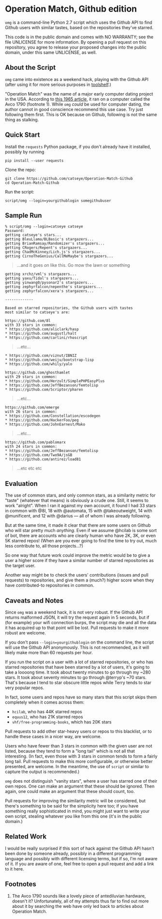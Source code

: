 Operation Match, Github edition
===============================

`omg` is a command-line Python 2.7 script which uses the Github API to find
Github users with similar tastes, based on the repositories they've starred.

This code is in the public domain and comes with NO WARRANTY; see the file
UNLICENSE for more information.  By opening a pull request on this repository,
you agree to release your proposed changes into the public domain, under this
same UNLICENSE, as well.

About the Script
----------------

`omg` came into existence as a weekend hack, playing with the Github API
(after using it for more serious purposes in [toolshelf](https://github.com/catseye/toolshelf).)

"Operation Match" was the name of a major early computer dating project in
the USA.  According to 
[this 1965 article](http://www.thecrimson.com/article/1965/11/3/operation-match-pif-you-stop-to/),
it ran on a computer called the Avco 1790 (footnote 1).  While `omg` *could*
be used for computer dating, the author cannot in good conscience recommend
this use case.  Try just following them first.  This is OK because on Github,
following is not the same thing as stalking.

Quick Start
-----------

Install the `requests` Python package, if you don't already have it installed,
possibly by running

    pip install --user requests

Clone the repo:

    git clone https://github.com/catseye/Operation-Match-Github
    cd Operation-Match-Github

Run the script:

    script/omg --login=yourgithublogin somegithubuser

Sample Run
----------

    % script/omg --login=catseye catseye
    Password:
    getting catseye's stars...
    getting BleuLlama/BLBasic's stargazers...
    getting BrianRamsay/Randomizer's stargazers...
    getting CRogers/Repent's stargazers...
    getting ChadMcKinney/Lich.js's stargazers...
    getting CirnoTheGenius/CallMeMaybe's stargazers...

> ...and it goes *on* like this.  Go mow the lawn or something

    getting xrchz/vml's stargazers...
    getting yaxu/Tidal's stargazers...
    getting yinwang0/pysonar2's stargazers...
    getting zephyrfalcon/nepenthe's stargazers...
    getting zephyrfalcon/xera's stargazers...
    
    -------------
    
    Based on starred repositories, the Github users with tastes
    most similar to catseye's are:
    
    https://github.com/8l
    with 33 stars in common:
    * https://github.com/aliclark/hasp
    * https://github.com/augustl/halt
    * https://github.com/carlini/rhoscript

> ...etc...

    * https://github.com/viznut/IBNIZ
    * https://github.com/weiju/bootstrap-lisp
    * https://github.com/whily/yalo
        
    https://github.com/ghosthamlet
    with 29 stars in common:
    * https://github.com/Herzult/SimplePHPEasyPlus
    * https://github.com/JeffBezanson/femtolisp
    * https://github.com/Scriptor/pharen

> ...etc...

    https://github.com/emerge
    with 26 stars in common:
    * https://github.com/Constellation/escodegen
    * https://github.com/HackerFoo/peg
    * https://github.com/JohnEarnest/Mako

> ...etc...

    https://github.com/pablomarx
    with 24 stars in common:
    * https://github.com/JeffBezanson/femtolisp
    * https://github.com/Two9A/jsGB
    * https://github.com/antirez/load81

> ...etc etc etc

Evaluation
----------

The use of common stars, and only common stars, as a similarity metric
for "taste" (whatever that means) is obviously a crude one.  Still, it
seems to work "alright".  When I ran it against my own account, it found I
had 33 stars in common with @8l, 18 with @automata, 15 with @takeoutweight,
14 with @munificent, and 12 with @darius — all of whom I was already following.

But at the same time, it made it clear that there are some users on Github
who will star pretty much *anything*.  Even if we assume @hcilab is some sort
of bot, there are accounts who are clearly human who have 2K, 3K, or even 5K
starred repos!  (When are you ever going to find the time to try out, much less
contribute to, all those projects...?)

So one way that future work could improve the metric would be to give a user
a higher score if they have a similar number of starred repositories as the
target user.

Another way might be to check the users' contributions (issues and pull
requests) to repositories, and give them a (much?) higher score when they
have contributed-to repositories in common.

Caveats and Notes
-----------------

Since `omg` was a weekend hack, it is not very robust.  If the Github API
returns malformed JSON, it will try the request again in 5 seconds, but if
(for example) your wifi connection burps, the script may die and all the data
it has acquired up to that point will be lost.  Pull requests to make it more
robust are welcome.

If you don't pass `--login=yourgithublogin` on the command line, the script
will use the Github API anonymously.  This is not recommended, as it will
likely make more than 60 requests per hour.

If you run the script on a user with a lot of starred repositories, or who
has starred repositories that have been starred by a lot of users, it's
going to take a loooong time.  It took about twenty minutes to go through my
~280 stars.  It took about seventy minutes to go through @terryp's ~70 stars.
That's because I tend to star obscure little repos while Terry tends to star
very popular repos.

In fact, some users and repos have so many stars that this script skips them
completely when it comes across them:
    
*   `hcilab`, who has 44K starred repos
*   `equus12`, who has 21K starred repos
*   `vhf/free-programming-books`, which has 20K stars

Pull requests to add other star-heavy users or repos to this blacklist, or
to handle these cases in a nicer way, are welcome.

Users who have fewer than 3 stars in common with the given user are not
listed, because they tend to form a "long tail" which is not all that
interesting.  (In fact, even those with 3 stars in common tends to form a
fairly long tail.  Pull requests to make this more configurable, or otherwise
better presented, are welcome.  In the meantime, the use of `script`
or similar to capture the output is recommended.)

`omg` does not distinguish "vanity stars", where a user has starred one of
their own repos.  One can make an argument that these should be ignored.
Then again, one could make an argument that these should count, too.

Pull requests for improving the similarity metric will be considered, but
there's something to be said for the simplicity here too; if you have something
really sophisticated in mind, you might just want to write your own
script, stealing whatever you like from this one (it's in the public domain.)

Related Work
------------

I would be really surprised if this sort of hack against the Github API
hasn't been done by someone already, possibly in a different programming
language and possibly with different licensing terms, but if so, I'm not
aware of it.  If you are aware of one, feel free to open a pull request
and add a link to it here.

Footnotes
---------

1.  The Avco 1790 sounds like a lovely piece of antediluvian hardware,
    doesn't it?  Unfortunately, all of my attempts thus far to find out
    more about it by searching the web have only led back to articles about
    Operation Match.
